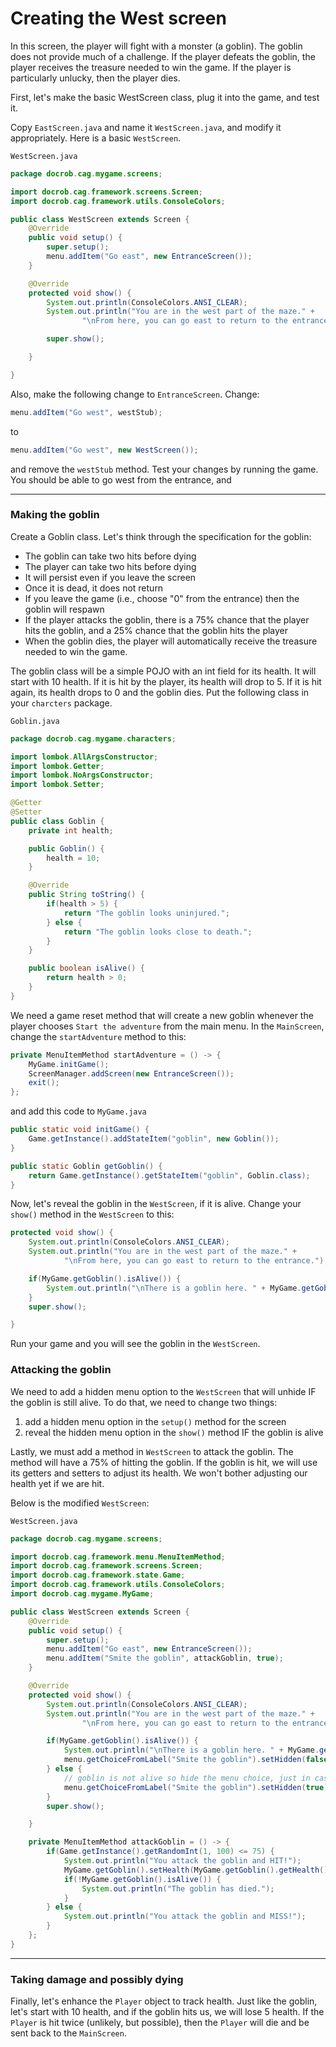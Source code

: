 # Creating the West screen

In this screen, the player will fight with a monster (a goblin). The goblin does not provide much of a challenge. If the player defeats the goblin, the player receives the treasure needed to win the game. If the player is particularly unlucky, then the player dies.

First, let's make the basic WestScreen class, plug it into the game, and test it. 

Copy `EastScreen.java` and name it `WestScreen.java`, and modify it appropriately. Here is a basic `WestScreen`.

`WestScreen.java`

```java
package docrob.cag.mygame.screens;

import docrob.cag.framework.screens.Screen;
import docrob.cag.framework.utils.ConsoleColors;

public class WestScreen extends Screen {
    @Override
    public void setup() {
        super.setup();
        menu.addItem("Go east", new EntranceScreen());
    }

    @Override
    protected void show() {
        System.out.println(ConsoleColors.ANSI_CLEAR);
        System.out.println("You are in the west part of the maze." +
                "\nFrom here, you can go east to return to the entrance.");

        super.show();

    }

}
```

Also, make the following change to `EntranceScreen`. Change:

```java
menu.addItem("Go west", westStub);
```

to 

```java
menu.addItem("Go west", new WestScreen());
```

and remove the `westStub` method. Test your changes by running the game. You should be able to go west from the entrance, and 

---

### Making the goblin

Create a Goblin class. Let's think through the specification for the goblin:

- The goblin can take two hits before dying
- The player can take two hits before dying
- It will persist even if you leave the screen
- Once it is dead, it does not return
- If you leave the game (i.e., choose "0" from the entrance) then the goblin will respawn
- If the player attacks the goblin, there is a 75% chance that the player hits the goblin, and a 25% chance that the goblin hits the player
- When the goblin dies, the player will automatically receive the treasure needed to win the game.

The goblin class will be a simple POJO with an int field for its health. It will start with 10 health. If it is hit by the player, its health will drop to 5. If it is hit again, its health drops to 0 and the goblin dies. Put the following class in your `charcters` package.

`Goblin.java`
```java
package docrob.cag.mygame.characters;

import lombok.AllArgsConstructor;
import lombok.Getter;
import lombok.NoArgsConstructor;
import lombok.Setter;

@Getter
@Setter
public class Goblin {
    private int health;

    public Goblin() {
        health = 10;
    }

    @Override
    public String toString() {
        if(health > 5) {
            return "The goblin looks uninjured.";
        } else {
            return "The goblin looks close to death.";
        }
    }

    public boolean isAlive() {
        return health > 0;
    }
}
```

We need a game reset method that will create a new goblin whenever the player chooses `Start the adventure` from the main menu. In the `MainScreen`, change the `startAdventure` method to this:
```java
private MenuItemMethod startAdventure = () -> {
    MyGame.initGame();
    ScreenManager.addScreen(new EntranceScreen());
    exit();
};
```

and add this code to `MyGame.java`
```java
public static void initGame() {
    Game.getInstance().addStateItem("goblin", new Goblin());
}

public static Goblin getGoblin() {
    return Game.getInstance().getStateItem("goblin", Goblin.class);
}
```

Now, let's reveal the goblin in the `WestScreen`, if it is alive. Change your `show()` method in the `WestScreen` to this:
```java
protected void show() {
    System.out.println(ConsoleColors.ANSI_CLEAR);
    System.out.println("You are in the west part of the maze." +
            "\nFrom here, you can go east to return to the entrance.");

    if(MyGame.getGoblin().isAlive()) {
        System.out.println("\nThere is a goblin here. " + MyGame.getGoblin().toString());
    }
    super.show();

}
```

Run your game and you will see the goblin in the `WestScreen`.

### Attacking the goblin

We need to add a hidden menu option to the `WestScreen` that will unhide IF the goblin is still alive. To do that, we need to change two things: 
1. add a hidden menu option in the `setup()` method for the screen
2. reveal the hidden menu option in the `show()` method IF the goblin is alive

Lastly, we must add a method in `WestScreen` to attack the goblin. The method will have a 75% of hitting the goblin. If the goblin is hit, we will use its getters and setters to adjust its health. We won't bother adjusting our health yet if we are hit.

Below is the modified `WestScreen`:

`WestScreen.java`
```java
package docrob.cag.mygame.screens;

import docrob.cag.framework.menu.MenuItemMethod;
import docrob.cag.framework.screens.Screen;
import docrob.cag.framework.state.Game;
import docrob.cag.framework.utils.ConsoleColors;
import docrob.cag.mygame.MyGame;

public class WestScreen extends Screen {
    @Override
    public void setup() {
        super.setup();
        menu.addItem("Go east", new EntranceScreen());
        menu.addItem("Smite the goblin", attackGoblin, true);
    }

    @Override
    protected void show() {
        System.out.println(ConsoleColors.ANSI_CLEAR);
        System.out.println("You are in the west part of the maze." +
                "\nFrom here, you can go east to return to the entrance.");

        if(MyGame.getGoblin().isAlive()) {
            System.out.println("\nThere is a goblin here. " + MyGame.getGoblin().toString());
            menu.getChoiceFromLabel("Smite the goblin").setHidden(false);
        } else {
            // goblin is not alive so hide the menu choice, just in case it was unhidden previously
            menu.getChoiceFromLabel("Smite the goblin").setHidden(true);
        }
        super.show();

    }

    private MenuItemMethod attackGoblin = () -> {
        if(Game.getInstance().getRandomInt(1, 100) <= 75) {
            System.out.println("You attack the goblin and HIT!");
            MyGame.getGoblin().setHealth(MyGame.getGoblin().getHealth() - 5);
            if(!MyGame.getGoblin().isAlive()) {
                System.out.println("The goblin has died.");
            }
        } else {
            System.out.println("You attack the goblin and MISS!");
        }
    };
}
```
---

### Taking damage and possibly dying

Finally, let's enhance the `Player` object to track health. Just like the goblin, let's start with 10 health, and if the goblin hits us, we will lose 5 health. If the `Player` is hit twice (unlikely, but possible), then the `Player` will die and be sent back to the `MainScreen`.
